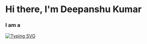 <h1>Hi there, I'm Deepanshu Kumar</h1>

<h3>I am a </h3>
<a href="https://git.io/typing-svg"><img src="https://readme-typing-svg.demolab.com?font=Fira+Code&weight=500&size=25&pause=1000&color=15F7A8&width=435&lines=Full+Stack+Web+Developer%E2%9C%8C" alt="Typing SVG" /></a>
